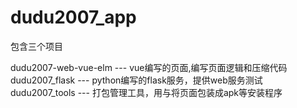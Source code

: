 # dudu2007_app
包含三个项目


dudu2007-web-vue-elm   --- vue编写的页面,编写页面逻辑和压缩代码
dudu2007_flask         --- python编写的flask服务，提供web服务测试
dudu2007_tools         --- 打包管理工具，用与将页面包装成apk等安装程序
